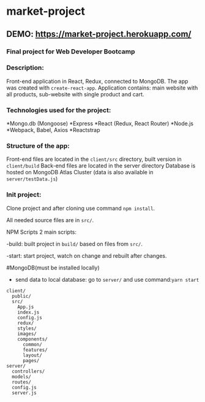 # market-project 

## DEMO: https://market-project.herokuapp.com/
### Final project for Web Developer Bootcamp

### Description:
Front-end application in React, Redux, connected to MongoDB. 
The app was created with ```create-react-app```.
Application contains: main website with all products, sub-website with  single product and cart.

### Technologies used for the project:
*Mongo.db (Mongoose)
*Express
*React (Redux, React Router)
*Node.js
*Webpack, Babel, Axios
*Reactstrap

### Structure of the app:
Front-end files are located in the ```client/src``` directory, built version in ```client/build```
Back-end files are located in the server directory
Database is hosted on MongoDB Atlas Cluster (data is also available in ```server/testData.js```)

### Init project:
Clone project and after cloning use command ```npm install```.

All needed source files are in ```src/```.

NPM Scripts
2 main scripts:

-build: built project in ```build/``` based on files from ```src/```.

-start: start project, watch on change and rebuilt after changes.
 
 #MongoDB(must be installed locally)
- send data to local database: go to ```server/``` and  use command:```yarn start```

```Project tree:
client/
  public/
  src/
    App.js
    index.js
    config.js
    redux/
    styles/
    images/
    components/
      common/
      features/
      layout/
      pages/
server/
  controllers/
  models/
  routes/
  config.js
  server.js
```
